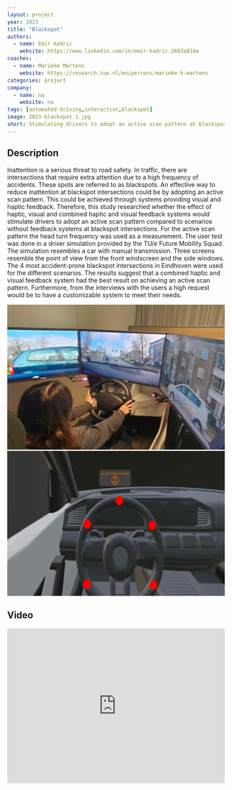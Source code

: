 ```yaml
---
layout: project
year: 2023
title: "Blackspot"
authors:
  - name: Emir Kadric
    website: https://www.linkedin.com/in/emir-kadric-2683a814a
coaches:
  - name: Marieke Martens
    website: https://research.tue.nl/en/persons/marieke-h-martens
categories: project
company:
  - name: na
    website: na
tags: [automated-driving,interaction,blackspot]
image: 2023-blackspot-1.jpg
short: Stimulating drivers to adopt an active scan pattern at blackspot intersections. 
---
```


## Description
Inattention is a serious threat to road safety. In traffic, there are intersections that require extra attention due to a high frequency of accidents. These spots are referred to as blackspots. An effective way to reduce inattention at blackspot intersections could be by adopting an active scan pattern. This could be achieved through systems providing visual and haptic feedback. Therefore, this study researched whether the effect of haptic, visual and combined haptic and visual feedback systems would stimulate drivers to adopt an active scan pattern compared to scenarios without feedback systems at blackspot intersections. For the active scan pattern the head turn frequency was used as a measurement. The user test was done in a driver simulation provided by the TU/e Future Mobility Squad. The simulation resembles a car with manual transmission. Three screens resemble the point of view from the front windscreen and the side windows. The 4 most accident-prone blackspot intersections in Eindhoven were used for the different scenarios. The results suggest that a combined haptic and visual feedback system had the best result on achieving an active scan pattern. Furthermore, from the interviews with the users a high request would be to have a customizable system to meet their needs.

<div class="project-image">
  <img src="/assets/img/2023-blackspot-2.jpg">
</div>
<div class="project-image">
  <img src="/assets/img/2023-blackspot-3.jpg">
</div>

## Video
<iframe style="display:inline-block; border:0px solid #FFF; width: 100%; height: 358px" src="https://www.youtube.com/embed/SLYZounjcSI?playlist=SLYZounjcSI&loop=1&autoplay=1&mute=1" frameborder="0" allowfullscreen></iframe>